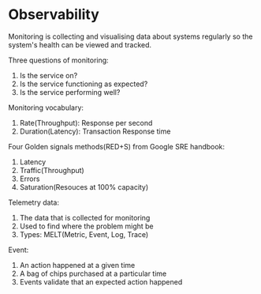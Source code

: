 # Observability
Monitoring is collecting and visualising data about systems regularly so the system's health can be viewed and tracked.

Three questions of monitoring:
1. Is the service on?
2. Is the service functioning as expected?
3. Is the service performing well?

Monitoring vocabulary:
1. Rate(Throughput): Response per second
2. Duration(Latency): Transaction Response time

Four Golden signals methods(RED+S) from Google SRE handbook:
1. Latency
2. Traffic(Throughput)
3. Errors
4. Saturation(Resouces at 100% capacity)

Telemetry data:
1. The data that is collected for monitoring
2. Used to find where the problem might be
3. Types: MELT(Metric, Event, Log, Trace)

Event:
1. An action happened at a given time
2. A bag of chips purchased at a particular time
3. Events validate that an expected action happened







